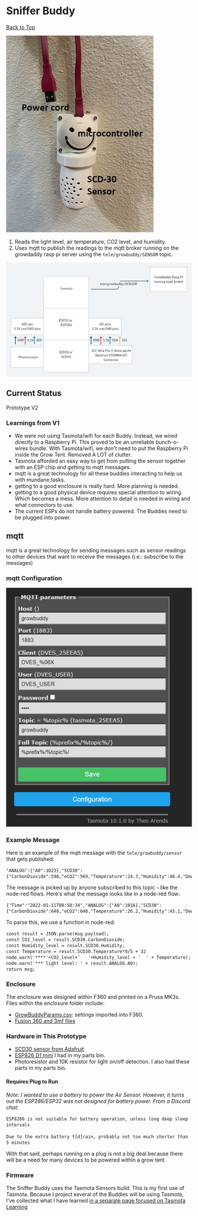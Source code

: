 # Sniffer Buddy 
[Back to Top](../README.md)

![Sniffer Buddy](../images/Sniffer_Buddy.JPEG)

1) Reads the light level, air temperature, CO2 level, and humidity.
2) Uses mqtt to publish the readings to the mqtt broker running on the growdaddy rasp pi server using the `tele/growbuddy/SENSOR` topic.

![Sniffer buddy schematic](../images/Sniffer_Buddy_Schematic.png)
## Current Status
Prototype V2
### Learnings from V1
- We were not using Tasmota/wifi for each Buddy.  Instead, we wired directly to a Raspberry Pi.  This proved to be an unreliable bunch-o-wires bundle.  With Tasmota/wifi, we don't need to put the Raspberry Pi inside the Grow Tent.  Removed A LOT of clutter.
- Tasmota afforded an easy way to get from putting the sensor together with an ESP chip and getting to mqtt messages.
- mqtt is a great technology for all these buddies interacting to help us with mundane tasks.
- getting to a good enclosure is really hard. More planning is needed.
- getting to a good physical device requires special attention to wiring.  Which becomes a mess.  More attention to detail is needed in wiring and what connectors to use.
- The current ESPs do not handle battery powered.  The Buddies need to be plugged into power.
## mqtt
mqtt is a great technology for sending messages such as sensor readings to other devices that want to receive the messages (i.e.: subscribe to the messages)

### mqtt Configuration

![Tasmota mqtt configuration](../images/Tasmota_mqtt_setup.jpg)

### Example Message

Here is an example of the mqtt message with the `tele/growbuddy/sensor` that gets published:
```
"ANALOG":{"A0":1023},"SCD30":{"CarbonDioxide":598,"eCO2":569,"Temperature":24.7,"Humidity":46.4,"DewPoint":12.4}
```
The message is picked up by anyone subscribed to this topic - like the node-red flows.
Here's what the message looks like in a node-red flow:
```
{"Time":"2022-01-11T08:58:34","ANALOG":{"A0":1016},"SCD30":{"CarbonDioxide":648,"eCO2":648,"Temperature":26.2,"Humidity":45.1,"DewPoint":13.3},"TempUnit":"C"}
```
To parse this, we use a function in node-red:
```
const result = JSON.parse(msg.payload);
const CO2_level = result.SCD30.CarbonDioxide;
const Humidity_level = result.SCD30.Humidity;
const Temperature = result.SCD30.Temperature*9/5 + 32
node.warn('****'+CO2_level+'   '+Humidity_level + '  ' + Temperature);
node.warn('*** light level: ' + result.ANALOG.A0);
return msg;
```


### Enclosure
The enclosure was designed within F360 and printed on a Prusa MK3s.  Files within the enclosure folder include:
- [GrowBuddyParams.csv](https://github.com/solarslurpi/GrowBuddy/blob/main/enclosure/GrowBuddyParams.csv): settings imported into F360.
- [Fusion 360 and 3mf files](https://github.com/solarslurpi/GrowBuddy/tree/main/enclosure)
### Hardware in This Prototype
- [SCD30 sensor from Adafruit](https://www.adafruit.com/product/4867)
- [ESP826 D1 mini](https://i2.wp.com/randomnerdtutorials.com/wp-content/uploads/2019/05/ESP8266-WeMos-D1-Mini-pinout-gpio-pin.png?quality=100&strip=all&ssl=1) I had in my parts bin.
- Photoresistor and 10K resistor for light on/off detection.  I also had these parts in my parts bin.

#### Requires Plug to Run

_Note: I wanted to use a battery to power the Air Sensor.  However, it turns out the ESP286/ESP32 was not designed for battery power. From a Discord chat:_
```
ESP8266 is not suitable for battery operation, unless long deep sleep intervals

Due to the extra battery t[d]rain, probably not too much shorter than 5 minutes
```
With that said, perhaps running on a plug is not a big deal because there will be a need for many devices to be powered within a grow tent.

### Firmware
The Sniffer Buddy uses the Tasmota Sensors build.  This is my first use of Tasmota.  Because I project several of the Buddies will be using Tasmota, I've collected what I have learned [in a separate page focused on Tasmota Learning](../pages/Tasmota_learnings.md)